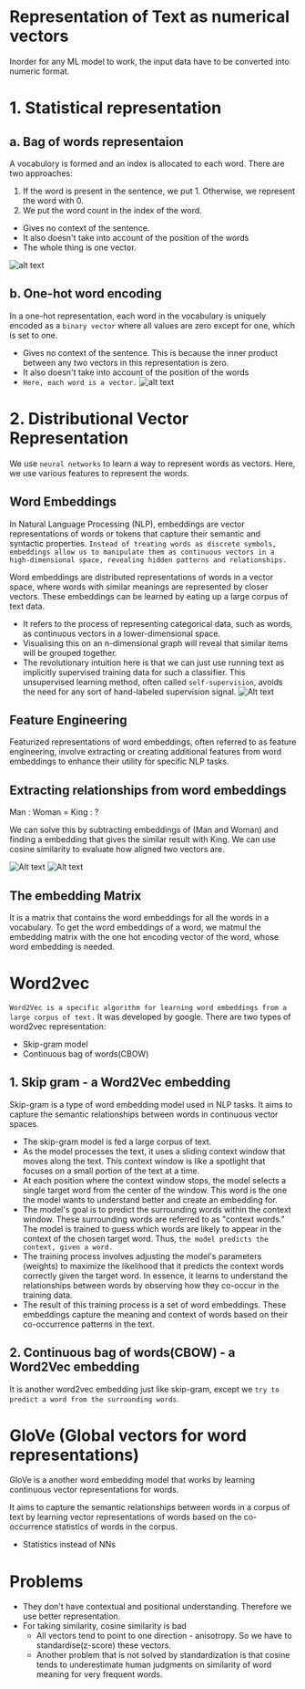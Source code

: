 # Representation of Text as numerical vectors
Inorder for any ML model to work, the input data have to be converted into numeric format.

# 1. Statistical  representation
## a. Bag of words representaion
A vocabulory is formed and an index is allocated to each word. There are two approaches:
1. If the word is present in the sentence, we put 1. Otherwise, we represent the word with 0.
2. We put the word count in the index of the word.
- Gives no context of the sentence.
- It also doesn't take into account of the position of the words
- The whole thing is one vector.

![alt text](image-1.png)

## b. One-hot word encoding

In a one-hot representation, each word in the vocabulary is uniquely encoded as a `binary vector` where all values are zero except for one, which is set to one. 

- Gives no context of the sentence. This is because the inner product between any two vectors in this representation is zero.
- It also doesn't take into account of the position of the words
- `Here, each word is a vector.`
![alt text](image-3.png)

# 2. Distributional Vector Representation
We use `neural networks` to learn a way to represent words as vectors. Here, we use various features to represent the words.

## Word Embeddings
In Natural Language Processing (NLP), embeddings are vector representations of words or tokens that capture their semantic and syntactic properties. `Instead of treating words as discrete symbols, embeddings allow us to manipulate them as continuous vectors in a high-dimensional space, revealing hidden patterns and relationships.`

Word embeddings are distributed representations of words in a vector space, where words with similar meanings are represented by closer vectors. These embeddings can be learned by eating up a large corpus of text data.

- It refers to the process of representing categorical data, such as words, as continuous vectors in a lower-dimensional space.
- Visualising this on an n-dimensional graph will reveal that similar items will be grouped together.
- The revolutionary intuition here is that we can just use running text as implicitly supervised training data for such a classifier. This unsupervised learning method, often called `self-supervision`, avoids the need for any sort of hand-labeled supervision signal. 
![Alt text](<Screenshot from 2023-10-20 20-29-14.png>)

## Feature Engineering
Featurized representations of word embeddings, often referred to as feature engineering, involve extracting or creating additional features from word embeddings to enhance their utility for specific NLP tasks.

## Extracting relationships from word embeddings
Man : Woman  =  King : ?

We can solve this by subtracting embeddings of (Man and Woman) and finding a embedding that gives the similar result with King. We can use cosine similarity to evaluate how aligned two vectors are.

![Alt text](<Screenshot from 2023-10-20 21-00-18.png>)
![Alt text](<Screenshot from 2023-10-20 21-07-46.png>)

## The embedding Matrix
It is a matrix that contains the word embeddings for all the words in a vocabulary. To get the word embeddings of a word, we matmul the embedding matrix with the one hot encoding vector of the word, whose word embedding is needed.

# Word2vec
`Word2Vec is a specific algorithm for learning word embeddings from a large corpus of text.` It was developed by google. There are two types of word2vec representation:
 - Skip-gram model
 - Continuous bag of words(CBOW)

## 1. Skip gram - a Word2Vec embedding
Skip-gram is a type of word embedding model used in NLP tasks. It aims to capture the semantic relationships between words in continuous vector spaces.

- The skip-gram model is fed a large corpus of text. 
- As the model processes the text, it uses a sliding context window that moves along the text. This context window is like a spotlight that focuses on a small portion of the text at a time.
- At each position where the context window stops, the model selects a single target word from the center of the window. This word is the one the model wants to understand better and create an embedding for.
- The model's goal is to predict the surrounding words within the context window. These surrounding words are referred to as "context words." The model is trained to guess which words are likely to appear in the context of the chosen target word. Thus, `the model predicts the context, given a word.`
- The training process involves adjusting the model's parameters (weights) to maximize the likelihood that it predicts the context words correctly given the target word. In essence, it learns to understand the relationships between words by observing how they co-occur in the training data.
- The result of this training process is a set of word embeddings. These embeddings capture the meaning and context of words based on their co-occurrence patterns in the text.

## 2. Continuous bag of words(CBOW) - a Word2Vec embedding
It is another word2vec embedding just like skip-gram, except we `try to predict a word from the surrounding words`.

# GloVe (Global vectors for word representations)

GloVe is a another word embedding model that works by learning continuous vector representations for words. 

It aims to capture the semantic relationships between words in a corpus of text by learning vector representations of words based on the co-occurrence statistics of words in the corpus.

- Statistics instead of NNs

# Problems
- They don't have contextual and positional understanding. Therefore we use better representation.
- For taking similarity, cosine similarity is bad
  - All vectors tend to point to one direction - anisotropy. So we have to standardise(z-score) these vectors.
  - Another problem that is not solved by standardization is that cosine tends to underestimate human judgments on similarity of word meaning for very frequent words.